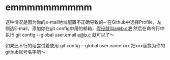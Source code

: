 # emmmmmmmmmm

这种情况是因为你的e-mail地址配置不正确导致的~
在Github中选择Profile，左侧选E-mail，添加你在git config中用的邮箱，假设就叫a@b.c吧
然后在命令行中执行
git config --global user.email a@b.c
就可以了～

如果还不行的话尝试着使用
git config --global user.name xxx
把xxx替换为你的github账号名字吧～
